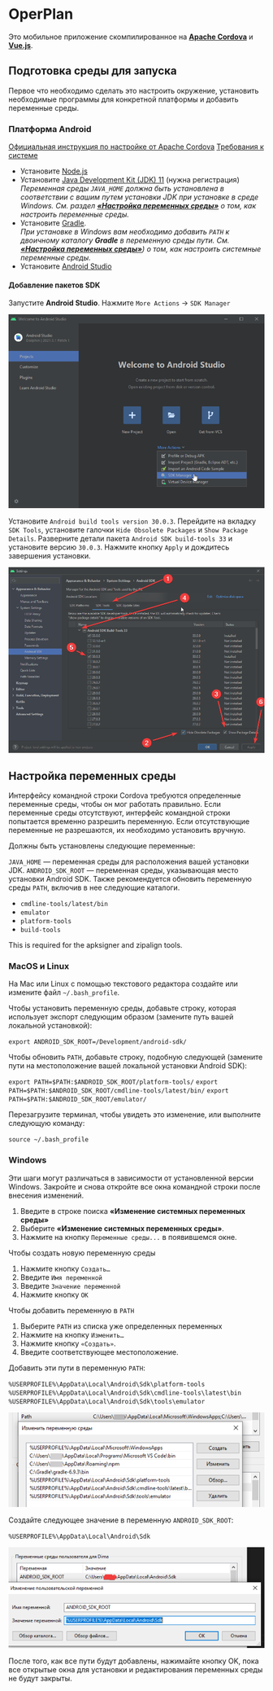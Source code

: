 # OperPlan

Это мобильное приложение скомпилированное на **[Apache Cordova](https://cordova.apache.org/)** и **[Vue.js](https://vuejs.org/)**.

## Подготовка среды для запуска

Первое что необходимо сделать это настроить окружение, установить необходимые программы для конкретной платформы и добавить переменные среды.

### Платформа Android

[Официальная инструкция по настройке от Apache Cordova](https://cordova.apache.org/docs/en/11.x/guide/platforms/android/index.html#requirements-and-support)
[Требования к системе](https://developer.android.com/studio#Requirements)

- Установите [Node.js](https://nodejs.org/en/)
- Установите [Java Development Kit (JDK) 11](https://www.oracle.com/java/technologies/downloads/#java11) (нужна регистрация) <br>
  *Переменная среды `JAVA_HOME` должна быть установлена ​​в соответствии с вашим путем установки JDK при установке в среде Windows. См. раздел  **[«Настройка переменных среды»](#настройка-переменных-среды)** о том, как настроить переменные среды.*
- Установите [Gradle](https://gradle.org/install/). <br>
  *При установке в Windows вам необходимо добавить `PATH` к двоичному каталогу **Gradle** в переменную среды пути. См. **[«Настройка переменных среды»](#настройка-переменных-среды)**) о том, как настроить системные переменные среды.*
- Установите [Android Studio](https://developer.android.com/studio)

#### Добавление пакетов SDK

Запустите **Android Studio**. Нажмите `More Actions` -> `SDK Manager`

![](readme-images/AndroidStudioSDK-maneger.png)

Установите `Android build tools version 30.0.3`. Перейдите на вкладку `SDK Tools`, установите галочки `Hide Obsolete Packages` и `Show Package Details`. Разверните детали пакета `Android SDK build-tools 33` и установите версию `30.0.3`. Нажмите кнопку `Apply` и дождитесь завершения установки.

![](readme-images/AndroidStudioSDK-build.png)


## Настройка переменных среды

Интерфейсу командной строки Cordova требуются определенные переменные среды, чтобы он мог работать правильно. Если переменные среды отсутствуют, интерфейс командной строки попытается временно разрешить переменную. Если отсутствующие переменные не разрешаются, их необходимо установить вручную.

Должны быть установлены следующие переменные:

`JAVA_HOME` — переменная среды для расположения вашей установки JDK.
`ANDROID_SDK_ROOT` — переменная среды, указывающая место установки Android SDK.
Также рекомендуется обновить переменную среды `PATH`, включив в нее следующие каталоги.

- `cmdline-tools/latest/bin`
- `emulator`
- `platform-tools`
- `build-tools`

This is required for the apksigner and zipalign tools.

### MacОS и Linux

На Mac или Linux с помощью текстового редактора создайте или измените файл `~/.bash_profile`.

Чтобы установить переменную среды, добавьте строку, которая использует экспорт следующим образом (замените путь вашей локальной установкой):

`export ANDROID_SDK_ROOT=/Development/android-sdk/`

Чтобы обновить `PATH`, добавьте строку, подобную следующей (замените пути на местоположение вашей локальной установки Android SDK):

`export PATH=$PATH:$ANDROID_SDK_ROOT/platform-tools/`
`export PATH=$PATH:$ANDROID_SDK_ROOT/cmdline-tools/latest/bin/`
`export PATH=$PATH:$ANDROID_SDK_ROOT/emulator/`

Перезагрузите терминал, чтобы увидеть это изменение, или выполните следующую команду:

`source ~/.bash_profile`

### Windows

Эти шаги могут различаться в зависимости от установленной версии Windows. Закройте и снова откройте все окна командной строки после внесения изменений.

1. Введите в строке поиска **«Изменение системных переменных среды»**
2. Выберите **«Изменение системных переменных среды»**.
3. Нажмите на кнопку `Переменные среды...` в появившемся окне.

Чтобы создать новую переменную среды

1. Нажмите кнопку `Создать…`
2. Введите `Имя переменной`
3. Введите `Значение переменной`
4. Нажмите кнопку `ОК`

Чтобы добавить переменную в `PATH`

1. Выберите `PATH` из списка уже определенных переменных
2. Нажмите на кнопку `Изменить…`
3. Нажмите кнопку `«Создать»`.
4. Введите соответствующее местоположение.

Добавить эти пути в переменную `PATH`:

`%USERPROFILE%\AppData\Local\Android\Sdk\platform-tools`
`%USERPROFILE%\AppData\Local\Android\Sdk\cmdline-tools\latest\bin`
`%USERPROFILE%\AppData\Local\Android\Sdk\tools\emulator`

![](readme-images/PATH.png)

Создайте следующее значение в переменную `ANDROID_SDK_ROOT`:

`%USERPROFILE%\AppData\Local\Android\Sdk`

![](readme-images/ANDROID_SDK_ROOT.png)

После того, как все пути будут добавлены, нажимайте кнопку OK, пока все открытые окна для установки и редактирования переменных среды не будут закрыты.
